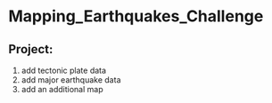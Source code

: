 # Mapping_Earthquakes_Challenge

## Project:

1.  add tectonic plate data
2.  add major earthquake data
3.  add an additional map
